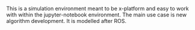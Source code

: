 This is a simulation environment meant to be x-platform and easy to work with within the jupyter-notebook environment.
The main use case is new algorithm development. It is modelled after ROS.